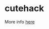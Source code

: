 # cutehack
More info [here](https://web.archive.org/web/20080504045813/http://cutephp.com:80/forum/index.php?showtopic=6115)
